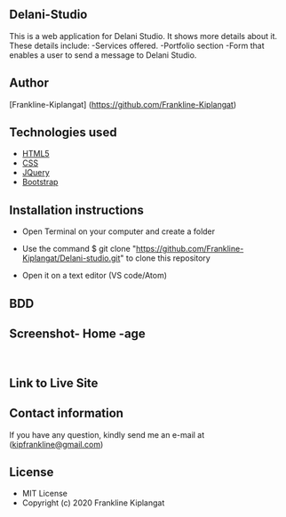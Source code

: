## Delani-Studio
This is a web application for Delani Studio. It shows more details about it. These details include:
-Services offered.
-Portfolio section
-Form that enables a user to send a message to Delani Studio.

## Author
[Frankline-Kiplangat] (https://github.com/Frankline-Kiplangat)

## Technologies used
* [HTML5](https://github.com/topics/html5)
* [CSS](https://github.com/topics/css3)
* [JQuery](https://github.com/topics/bootstrap)
* [Bootstrap](https://github.com/topics/javascript)

## Installation instructions
* Open Terminal on your computer and create a folder

* Use the command $ git clone "https://github.com/Frankline-Kiplangat/Delani-studio.git" to clone this repository

* Open it on a text editor (VS code/Atom)

## BDD


## Screenshot- Home -age
<img src="">
<img src="">

## Link to Live Site


## Contact information
If you have any question, kindly send me an e-mail at (kipfrankline@gmail.com)

## License
* MIT License
* Copyright (c) 2020 Frankline Kiplangat